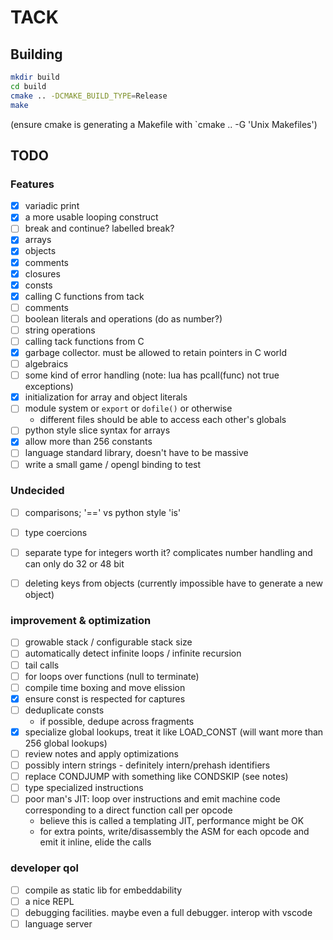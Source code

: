# TACK

## Building

```bash
mkdir build
cd build
cmake .. -DCMAKE_BUILD_TYPE=Release
make
```

(ensure cmake is generating a Makefile with `cmake .. -G 'Unix Makefiles')


## TODO

### Features
- [x] variadic print
- [x] a more usable looping construct
- [ ] break and continue? labelled break?
- [x] arrays
- [x] objects
- [x] comments
- [x] closures
- [x] consts
- [x] calling C functions from tack
- [ ] comments
- [ ] boolean literals and operations (do as number?)
- [ ] string operations
- [ ] calling tack functions from C
- [x] garbage collector. must be allowed to retain pointers in C world
- [ ] algebraics
- [ ] some kind of error handling (note: lua has pcall(func) not true exceptions)
- [x] initialization for array and object literals
- [ ] module system or `export` or `dofile()` or otherwise 
	- different files should be able to access each other's globals
- [ ] python style slice syntax for arrays
- [x] allow more than 256 constants
- [ ] language standard library, doesn't have to be massive
- [ ] write a small game / opengl binding to test

### Undecided
- [ ] comparisons; '==' vs python style 'is'
- [ ] type coercions
- [ ] separate type for integers worth it? complicates number handling and can only do 32 or 48 bit
- [ ] deleting keys from objects (currently impossible have to generate a new object)


### improvement & optimization
- [ ] growable stack / configurable stack size
- [ ] automatically detect infinite loops / infinite recursion
- [ ] tail calls
- [ ] for loops over functions (null to terminate)
- [ ] compile time boxing and move elission
- [x] ensure const is respected for captures
- [ ] deduplicate consts
	- if possible, dedupe across fragments
- [x] specialize global lookups, treat it like LOAD_CONST (will want more than 256 global lookups)
- [ ] review notes and apply optimizations
- [ ] possibly intern strings - definitely intern/prehash identifiers
- [ ] replace CONDJUMP with something like CONDSKIP (see notes)
- [ ] type specialized instructions
- [ ] poor man's JIT: loop over instructions and emit machine code corresponding to a direct function call per opcode
	- believe this is called a templating JIT, performance might be OK
	- for extra points, write/disassembly the ASM for each opcode and emit it inline, elide the calls



### developer qol
- [ ] compile as static lib for embeddability
- [ ] a nice REPL
- [ ] debugging facilities. maybe even a full debugger. interop with vscode
- [ ] language server